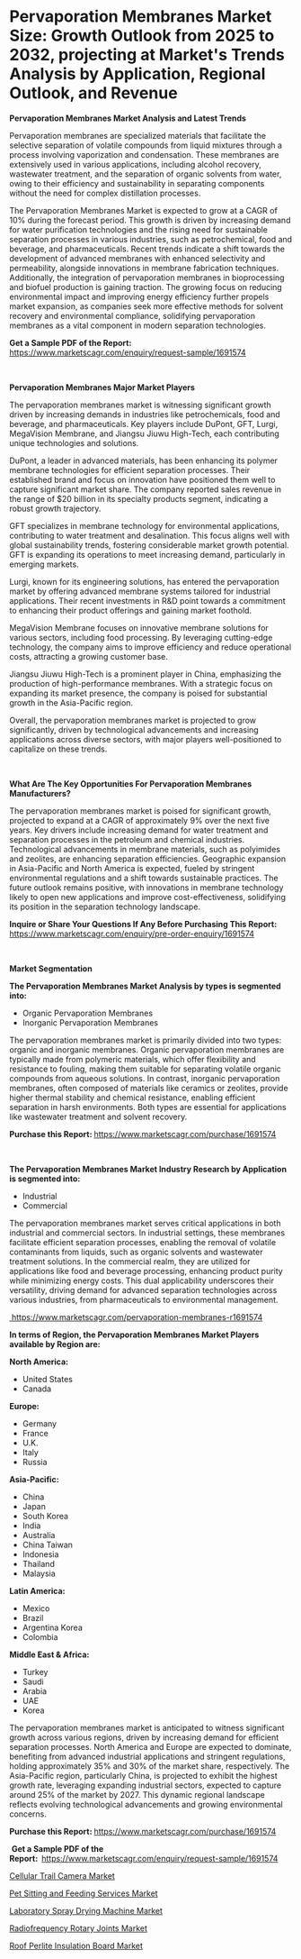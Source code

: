 <p><h1>Pervaporation Membranes Market Size: Growth Outlook from 2025 to 2032, projecting at Market's Trends Analysis by Application, Regional Outlook, and Revenue</h1></p><p><strong>Pervaporation Membranes Market Analysis and Latest Trends</strong></p>
<p><p>Pervaporation membranes are specialized materials that facilitate the selective separation of volatile compounds from liquid mixtures through a process involving vaporization and condensation. These membranes are extensively used in various applications, including alcohol recovery, wastewater treatment, and the separation of organic solvents from water, owing to their efficiency and sustainability in separating components without the need for complex distillation processes.</p><p>The Pervaporation Membranes Market is expected to grow at a CAGR of 10% during the forecast period. This growth is driven by increasing demand for water purification technologies and the rising need for sustainable separation processes in various industries, such as petrochemical, food and beverage, and pharmaceuticals. Recent trends indicate a shift towards the development of advanced membranes with enhanced selectivity and permeability, alongside innovations in membrane fabrication techniques. Additionally, the integration of pervaporation membranes in bioprocessing and biofuel production is gaining traction. The growing focus on reducing environmental impact and improving energy efficiency further propels market expansion, as companies seek more effective methods for solvent recovery and environmental compliance, solidifying pervaporation membranes as a vital component in modern separation technologies.</p></p>
<p><strong>Get a Sample PDF of the Report:&nbsp;</strong> <a href="https://www.marketscagr.com/enquiry/request-sample/1691574?utm_campaign=1920&utm_medium=2&utm_source=Github&utm_content=ia&utm_term=30012025&utm_id=pervaporation-membranes">https://www.marketscagr.com/enquiry/request-sample/1691574</a></p>
<p>&nbsp;</p>
<p><strong>Pervaporation Membranes Major Market Players</strong></p>
<p><p>The pervaporation membranes market is witnessing significant growth driven by increasing demands in industries like petrochemicals, food and beverage, and pharmaceuticals. Key players include DuPont, GFT, Lurgi, MegaVision Membrane, and Jiangsu Jiuwu High-Tech, each contributing unique technologies and solutions.</p><p>DuPont, a leader in advanced materials, has been enhancing its polymer membrane technologies for efficient separation processes. Their established brand and focus on innovation have positioned them well to capture significant market share. The company reported sales revenue in the range of $20 billion in its specialty products segment, indicating a robust growth trajectory.</p><p>GFT specializes in membrane technology for environmental applications, contributing to water treatment and desalination. This focus aligns well with global sustainability trends, fostering considerable market growth potential. GFT is expanding its operations to meet increasing demand, particularly in emerging markets.</p><p>Lurgi, known for its engineering solutions, has entered the pervaporation market by offering advanced membrane systems tailored for industrial applications. Their recent investments in R&D point towards a commitment to enhancing their product offerings and gaining market foothold.</p><p>MegaVision Membrane focuses on innovative membrane solutions for various sectors, including food processing. By leveraging cutting-edge technology, the company aims to improve efficiency and reduce operational costs, attracting a growing customer base.</p><p>Jiangsu Jiuwu High-Tech is a prominent player in China, emphasizing the production of high-performance membranes. With a strategic focus on expanding its market presence, the company is poised for substantial growth in the Asia-Pacific region.</p><p>Overall, the pervaporation membranes market is projected to grow significantly, driven by technological advancements and increasing applications across diverse sectors, with major players well-positioned to capitalize on these trends.</p></p>
<p>&nbsp;</p>
<p><strong>What Are The Key Opportunities For Pervaporation Membranes Manufacturers?</strong></p>
<p><p>The pervaporation membranes market is poised for significant growth, projected to expand at a CAGR of approximately 9% over the next five years. Key drivers include increasing demand for water treatment and separation processes in the petroleum and chemical industries. Technological advancements in membrane materials, such as polyimides and zeolites, are enhancing separation efficiencies. Geographic expansion in Asia-Pacific and North America is expected, fueled by stringent environmental regulations and a shift towards sustainable practices. The future outlook remains positive, with innovations in membrane technology likely to open new applications and improve cost-effectiveness, solidifying its position in the separation technology landscape.</p></p>
<p><strong>Inquire or Share Your Questions If Any Before Purchasing This Report:</strong> <a href="https://www.marketscagr.com/enquiry/pre-order-enquiry/1691574?utm_campaign=1920&utm_medium=2&utm_source=Github&utm_content=ia&utm_term=30012025&utm_id=pervaporation-membranes">https://www.marketscagr.com/enquiry/pre-order-enquiry/1691574</a></p>
<p>&nbsp;</p>
<p><strong>Market Segmentation</strong></p>
<p><strong>The Pervaporation Membranes Market Analysis by types is segmented into:</strong></p>
<p><ul><li>Organic Pervaporation Membranes</li><li>Inorganic Pervaporation Membranes</li></ul></p>
<p><p>The pervaporation membranes market is primarily divided into two types: organic and inorganic membranes. Organic pervaporation membranes are typically made from polymeric materials, which offer flexibility and resistance to fouling, making them suitable for separating volatile organic compounds from aqueous solutions. In contrast, inorganic pervaporation membranes, often composed of materials like ceramics or zeolites, provide higher thermal stability and chemical resistance, enabling efficient separation in harsh environments. Both types are essential for applications like wastewater treatment and solvent recovery.</p></p>
<p><strong>Purchase this Report:&nbsp;</strong><a href="https://www.marketscagr.com/purchase/1691574?utm_campaign=1920&utm_medium=2&utm_source=Github&utm_content=ia&utm_term=30012025&utm_id=pervaporation-membranes">https://www.marketscagr.com/purchase/1691574</a></p>
<p>&nbsp;</p>
<p><strong>The Pervaporation Membranes Market Industry Research by Application is segmented into:</strong></p>
<p><ul><li>Industrial</li><li>Commercial</li></ul></p>
<p><p>The pervaporation membranes market serves critical applications in both industrial and commercial sectors. In industrial settings, these membranes facilitate efficient separation processes, enabling the removal of volatile contaminants from liquids, such as organic solvents and wastewater treatment solutions. In the commercial realm, they are utilized for applications like food and beverage processing, enhancing product purity while minimizing energy costs. This dual applicability underscores their versatility, driving demand for advanced separation technologies across various industries, from pharmaceuticals to environmental management.</p></p>
<p><a href="https://www.marketscagr.com/pervaporation-membranes-r1691574?utm_campaign=1920&utm_medium=2&utm_source=Github&utm_content=ia&utm_term=30012025&utm_id=pervaporation-membranes">&nbsp;https://www.marketscagr.com/pervaporation-membranes-r1691574</a></p>
<p><strong>In terms of Region, the Pervaporation Membranes Market Players available by Region are:</strong></p>
<p>
    <p> <strong> North America: </strong>
        <ul>
            <li>United States</li>
            <li>Canada</li>
        </ul>
        </p> 
    <p> <strong> Europe: </strong>
        <ul>
            <li>Germany</li>
            <li>France</li>
            <li>U.K.</li>
            <li>Italy</li>
            <li>Russia</li>
        </ul>
        </p> 
    <p> <strong> Asia-Pacific: </strong>
        <ul>
            <li>China</li>
            <li>Japan</li>
            <li>South Korea</li>
            <li>India</li>
            <li>Australia</li>
            <li>China Taiwan</li>
            <li>Indonesia</li>
            <li>Thailand</li>
            <li>Malaysia</li>
        </ul>
        </p> 
    <p> <strong> Latin America: </strong>
        <ul>
            <li>Mexico</li>
            <li>Brazil</li>
            <li>Argentina Korea</li>
            <li>Colombia</li>
        </ul>
        </p> 
    <p> <strong> Middle East & Africa: </strong>
        <ul>
            <li>Turkey</li>
            <li>Saudi</li>
            <li>Arabia</li>
            <li>UAE</li>
            <li>Korea</li>
        </ul>
    </p>
    </p>
<p><p>The pervaporation membranes market is anticipated to witness significant growth across various regions, driven by increasing demand for efficient separation processes. North America and Europe are expected to dominate, benefiting from advanced industrial applications and stringent regulations, holding approximately 35% and 30% of the market share, respectively. The Asia-Pacific region, particularly China, is projected to exhibit the highest growth rate, leveraging expanding industrial sectors, expected to capture around 25% of the market by 2027. This dynamic regional landscape reflects evolving technological advancements and growing environmental concerns.</p></p>
<p><strong>Purchase this Report: </strong><a href="https://www.marketscagr.com/purchase/1691574?utm_campaign=1920&utm_medium=2&utm_source=Github&utm_content=ia&utm_term=30012025&utm_id=pervaporation-membranes">https://www.marketscagr.com/purchase/1691574</a></p>
<p>&nbsp;<strong>Get a Sample PDF of the Report:&nbsp;&nbsp;</strong><a href="https://www.marketscagr.com/enquiry/request-sample/1691574?utm_campaign=1920&utm_medium=2&utm_source=Github&utm_content=ia&utm_term=30012025&utm_id=pervaporation-membranes">https://www.marketscagr.com/enquiry/request-sample/1691574</a></p>
<p><strong></strong></p>
<p><p><a href="https://www.linkedin.com/pulse/understanding-supply-demand-dynamics-insights-from-5wlpe?utm_campaign=1920&utm_medium=2&utm_source=Github&utm_content=ia&utm_term=30012025&utm_id=pervaporation-membranes">Cellular Trail Camera Market</a></p><p><a href="https://www.linkedin.com/pulse/pet-sitting-feeding-services-market-evolution-key-trends-wtwoe?utm_campaign=1920&utm_medium=2&utm_source=Github&utm_content=ia&utm_term=30012025&utm_id=pervaporation-membranes">Pet Sitting and Feeding Services Market</a></p><p><a href="https://www.linkedin.com/pulse/laboratory-spray-drying-machine-market-analysis-industry-trends-mkyic?utm_campaign=1920&utm_medium=2&utm_source=Github&utm_content=ia&utm_term=30012025&utm_id=pervaporation-membranes">Laboratory Spray Drying Machine Market</a></p><p><a href="https://www.linkedin.com/pulse/radiofrequency-rotary-joints-market-report-in-depth-analysis-1hlsc?utm_campaign=1920&utm_medium=2&utm_source=Github&utm_content=ia&utm_term=30012025&utm_id=pervaporation-membranes">Radiofrequency Rotary Joints Market</a></p><p><a href="https://www.linkedin.com/pulse/roof-perlite-insulation-board-market-report-product-type-5iske?utm_campaign=1920&utm_medium=2&utm_source=Github&utm_content=ia&utm_term=30012025&utm_id=pervaporation-membranes">Roof Perlite Insulation Board Market</a></p></p>